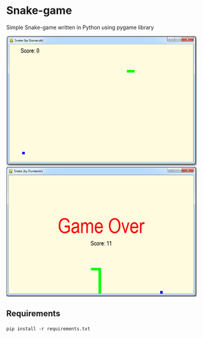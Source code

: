 # Snake-game

Simple Snake-game written in Python using pygame library

![img/Snake_window.png](img/Snake_window.png)
![img/Snake_gameover.png](img/Snake_gameover.png)


## Requirements

`pip install -r requirements.txt`


